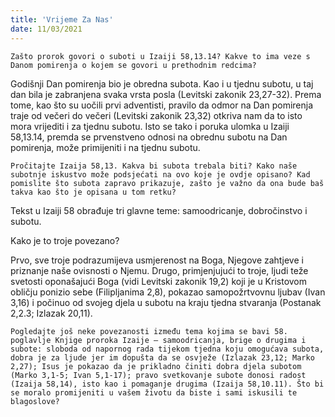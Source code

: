 ```yaml
---
title: 'Vrijeme Za Nas'
date: 11/03/2021
---
```


`Zašto prorok govori o suboti u Izaiji 58,13.14? Kakve to ima veze s Danom pomirenja o kojem se govori u prethodnim redcima?`

Godišnji Dan pomirenja bio je obredna subota. Kao i u tjednu subotu, u taj dan bila je zabranjena svaka vrsta posla (Levitski zakonik 23,27-32). Prema tome, kao što su uočili prvi adventisti, pravilo da odmor na Dan pomirenja traje od večeri do večeri (Levitski zakonik 23,32) otkriva nam da to isto mora vrijediti i za tjednu subotu. Isto se tako i poruka ulomka u Izaiji 58,13.14, premda se prvenstveno odnosi na obrednu subotu na Dan pomirenja, može primijeniti i na tjednu subotu.

`Pročitajte Izaija 58,13. Kakva bi subota trebala biti? Kako naše subotnje iskustvo može podsjećati na ovo koje je ovdje opisano? Kad pomislite što subota zapravo prikazuje, zašto je važno da ona bude baš takva kao što je opisana u tom retku?`

Tekst u Izaiji 58 obrađuje tri glavne teme: samoodricanje, dobročinstvo i subotu.

Kako je to troje povezano?

Prvo, sve troje podrazumijeva usmjerenost na Boga, Njegove zahtjeve i priznanje naše ovisnosti o Njemu. Drugo, primjenjujući to troje, ljudi teže svetosti oponašajući Boga (vidi Levitski zakonik 19,2) koji je u Kristovom obličju ponizio sebe (Filipljanima 2,8), pokazao samopožrtvovnu ljubav (Ivan 3,16) i počinuo od svojeg djela u subotu na kraju tjedna stvaranja (Postanak 2,2.3; Izlazak 20,11).

`Pogledajte još neke povezanosti između tema kojima se bavi 58. poglavlje Knjige proroka Izaije — samoodricanja, brige o drugima i subote: sloboda od napornog rada tijekom tjedna koju omogućava subota, dobra je za ljude jer im dopušta da se osvježe (Izlazak 23,12; Marko 2,27); Isus je pokazao da je prikladno činiti dobra djela subotom (Marko 3,1-5; Ivan 5,1-17); pravo svetkovanje subote donosi radost (Izaija 58,14), isto kao i pomaganje drugima (Izaija 58,10.11). Što bi se moralo promijeniti u vašem životu da biste i sami iskusili te blagoslove?`